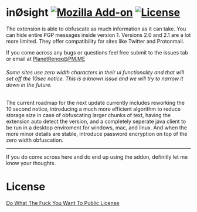# inØsight [![Mozilla Add-on](https://img.shields.io/amo/users/in0sight.svg)](https://addons.mozilla.org/en-US/firefox/addon/in0sight/) [![License](https://img.shields.io/github/license/planetrenox/in0sight.svg)](https://github.com/PlanetRenox/in0sight/blob/master/LICENSE)

The extension is able to obfuscate as much information as it can take. You can hide entire PGP messages inside version 1. 
Versions 2.0 and 2.1 are a lot more limited. They offer compatibility for sites like Twitter and Protonmail. 

If you come across any bugs or questions feel free submit to the issues tab or email at PlanetRenox@PM.ME

###### Some sites use zero width characters in their ui functionality and that will set off the 10sec notice. This is a known issue and we will try to narrow it down in the future.

The current roadmap for the next update currently includes reworking the 10 second notice, introducing a much more efficient algorithm to reduce storage size in case of obfuscating larger chunks of text, having the extension auto detect the version, and a completely seperate java client to be run in a desktop enviroment for windows, mac, and linux. And when the more minor details are stable, introduce password encryption on top of the zero width obfuscation. 

--------------------------------------------------------------

If you do come across here and do end up using the addon, definitly let me know your thoughts. 

# License
[Do What The Fuck You Want To Public License](https://github.com/PlanetRenox/in0sight/blob/master/LICENSE)
